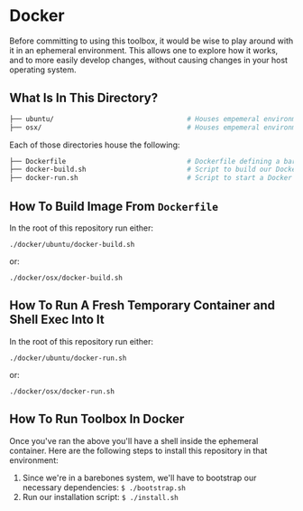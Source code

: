 # Docker

Before committing to using this toolbox, it would be wise to play around with it in an ephemeral environment. This allows one to explore how it works, and to more easily develop changes, without causing changes in your host operating system.

## What Is In This Directory?

```bash
├── ubuntu/                                 # Houses empemeral environment for ubuntu
├── osx/                                    # Houses empemeral environment for osx
```

Each of those directories house the following:

```bash
├── Dockerfile                              # Dockerfile defining a barebones system that one can try out this Toolbox in.
├── docker-build.sh                         # Script to build our Docker image.
├── docker-run.sh                           # Script to start a Docker container of our Docker image.
```

## How To Build Image From `Dockerfile`

In the root of this repository run either:

`./docker/ubuntu/docker-build.sh`

or:

`./docker/osx/docker-build.sh`

## How To Run A Fresh Temporary Container and Shell Exec Into It

In the root of this repository run either:

`./docker/ubuntu/docker-run.sh`

or:

`./docker/osx/docker-run.sh`


## How To Run Toolbox In Docker

Once you've ran the above you'll have a shell inside the ephemeral container. Here are the following steps to install this repository in that environment:

1. Since we're in a barebones system, we'll have to bootstrap our necessary dependencies: `$ ./bootstrap.sh`
2. Run our installation script: `$ ./install.sh`
